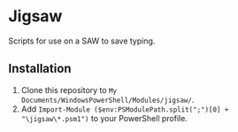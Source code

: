 # Jigsaw
Scripts for use on a SAW to save typing.

## Installation
1. Clone this repository to `My Documents/WindowsPowerShell/Modules/jigsaw/`.
2. Add `Import-Module ($env:PSModulePath.split(";")[0] + "\jigsaw\*.psm1")` to your PowerShell profile.
